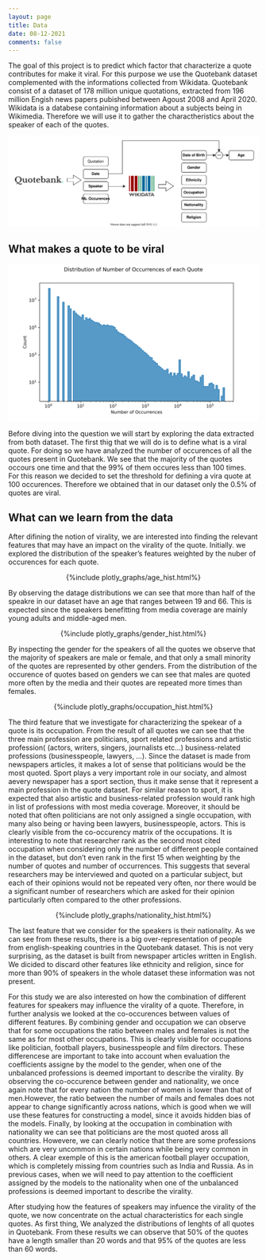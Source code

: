 ```yaml
---
layout: page
title: Data
date: 08-12-2021
comments: false
---
```



The goal of this project is to predict which factor that characterize a quote contributes for make it viral. For this purpose we use the Quotebank dataset complemented with the informations collected from Wikidata. Quotebank consist of a dataset of 178 million unique quotations, extracted from 196 million Engish news papers pubished between Agoust 2008 and April 2020. Wikidata is a databese containing information about a subjects being in Wikimedia. Therefore we will use it to gather the charactheristics about the speaker of each of the quotes.

<img src="../assets/img/plots_data/raw_data.svg">

## What makes a quote to be viral

<img src="../assets/img/plots_data/occ_hist.svg">

Before diving into the question we will start by exploring the data extracted from both dataset. The first thig that we will do is to define what is a viral quote. For doing so we have analyzed the number of occurences of all the quotes present in Quotebank. We see that the majority of the quotes occours one time and that the 99% of them occures less than 100 times. For this reason we decided to set the threshold for defining a vira quote at 100 occurences. Therefore we obtained that in our dataset only the 0.5% of quotes are viral.

## What can we learn from the data

After difining the notion of virality, we are interested into finding the relevant features that may have an impact on the virality of the quote. Initially. we explored the distribution of the speaker’s features weighted by the nuber of occurences for each quote.

<div align="center"> {%include plotly_graphs/age_hist.html%}</div>

By observing the datage distributions we can see that more than half of the speakre in our dataset have an age that ranges between 19 and 66. This is expected since the speakers benefitting from media coverage are mainly young adults and middle-aged men.

<div align="center"> {%include plotly_graphs/gender_hist.html%}</div>

By inspecting the gender for the speakers of all the quotes we observe that the majority of speakers are male or female, and that only a small minority of the quotes are represented by other genders. From the distribution of the occurence of quotes based on genders we can see that males are quoted more often by the media and their quotes are repeated more times than females.

<div align="center"> {%include plotly_graphs/occupation_hist.html%}</div>

The third feature that we investigate for characterizing the spekear of a quote is its occupation. From the result of all quotes we can see that the three main profession are politicians, sport related professions and artistic profession( (actors, writers, singers, journalists etc…) business-related professions (businesspeople, lawyers, …). Since the dataset is made from newspapers articles, it makes a lot of sense that politicians would be the most quoted. Sport plays a very important role in our sociaty, and almost aevery newspaper has a sport section, thus it make sense that it represent a main profession in the quote dataset. For similar reason to sport, it is expected that also artistic and business-related profession would rank high in list of professions with most media coverage. Moreover, it should be noted that often politicians are not only assigned a single occupation, with many also being or having been lawyers, businesspeople, actors. This is clearly visible from the co-occurency matrix of the occupations. It is interesting to note that researcher rank as the second most cited occupation when considering only the number of different people contained in the dataset, but don’t even rank in the first 15 when weighting by the number of quotes and number of occurrences. This suggests that several researchers may be interviewed and quoted on a particular subject, but each of their opinions would not be repeated very often, nor there would be a significant number of researchers which are asked for their opinion particularly often compared to the other professions.

<div align="center"> {%include plotly_graphs/nationality_hist.html%}</div>

The last feature that we consider for the speakers is their nationality. As we can see from these results, there is a big over-representation of people from english-speaking countries in the Quotebank dataset. This is not very surprising, as the dataset is built from newspaper articles written in English. We dicided to discard other features like ethnicity and religion, since for more than 90% of speakers in the whole dataset these information was not present.

For this study we are also interested on how the combination of different features for speakers may influence the virality of a quote. Therefore, in further analysis we looked at the co-occurences between values of different features. By combining gender and occupation we can observe that for some occupations the ratio between males and females is not the same as for most other occupations. This is clearly visible for occupations like politician, football players, businesspeople and film directors. These differencese are important to take into account when evaluation the coefficients assigne by the model to the gender, when one of the unbalanced professions is deemed important to describe the virality. By observing the co-occurence between gender and nationality, we once again note that for every nation the number of women is lower than that of men.However, the ratio between the number of mails and females does not appear to change significantly across nations, which is good when we will use these features for constructing a model, since it avoids hidden bias of the models. 
Finally, by looking at the occupation in combination with nationality we can see that politicians are the most quoted aross all countries. Howevere, we can clearly notice that there are some professions which are very uncommon in certain nations while being very common in others. A clear exemple of this is the american football player occupation, which is completely missing from countries such as India and Russia. As in previous cases, when we will need to pay attention to the coefficient assigned by the models to the nationality when one of the unbalanced professions is deemed important to describe the virality.

After studying how the features of speakers may infuence the virality of the quote, we now concentrate on the actual characteristics for each single quotes. As first thing, We analyzed the distributions of lenghts of all quotes in Quotebank. From these results we can observe that 50% of the quotes have a length smaller than 20 words and that 95% of the quotes are less than 60 words.
